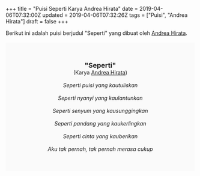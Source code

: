 +++
title = "Puisi Seperti Karya Andrea Hirata"
date = 2019-04-06T07:32:00Z
updated = 2019-04-06T07:32:26Z
tags = ["Puisi", "Andrea Hirata"]
draft = false
+++

<div dir="ltr" style="text-align: left;" trbidi="on"><div style="text-align: justify;">Berikut ini adalah puisi berjudul "Seperti" yang dibuat oleh <a href="https://ensiklopedia.kemdikbud.go.id/sastra/artikel/Andrea_Hirata" target="_blank">Andrea Hirata</a>. </div><br /><div style="background: #FAFAFA; font-size: 14px; height: auto; margin: 0 auto; padding: 50px; text-align: center; width: auto;"><span style="font-size: 18px;"><b>"Seperti"</b></span><br />(Karya <a href="https://www.sekata.web.id/tags/andrea-hirata" target="_blank">Andrea Hirata</a>) <br /><br /><i>Seperti puisi yang kautuliskan<br /><br />Seperti nyanyi yang kaulantunkan<br /><br />Seperti senyum yang kausunggingkan<br /><br />Seperti pandang yang kaukerlingkan<br /><br />Seperti cinta yang kauberikan<br /><br />Aku tak pernah, tak pernah merasa cukup</i> </div></div>
